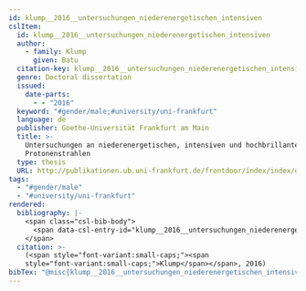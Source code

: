 ```yaml
---
id: klump__2016__untersuchungen_niederenergetischen_intensiven
cslItem:
  id: klump__2016__untersuchungen_niederenergetischen_intensiven
  author:
    - family: Klump
      given: Batu
  citation-key: klump__2016__untersuchungen_niederenergetischen_intensiven
  genre: Doctoral dissertation
  issued:
    date-parts:
      - - "2016"
  keyword: "#gender/male;#university/uni-frankfurt"
  language: de
  publisher: Goethe-Universität Frankfurt am Main
  title: >-
    Untersuchungen an niederenergetischen, intensiven und hochbrillanten
    Protonenstrahlen
  type: thesis
  URL: http://publikationen.ub.uni-frankfurt.de/frontdoor/index/index/docId/41358
tags:
  - "#gender/male"
  - "#university/uni-frankfurt"
rendered:
  bibliography: |-
    <span class="csl-bib-body">
      <span data-csl-entry-id="klump__2016__untersuchungen_niederenergetischen_intensiven" class="csl-entry"><span class='author-bib'>Klump</span>. <span class='date-bib'>(2016)</span>. <span class='title'><i><b><span style="font-style:normal;">Untersuchungen an niederenergetischen, intensiven und hochbrillanten Protonenstrahlen</span></b></i></span> [Doctoral dissertation, Goethe-Universität Frankfurt am Main]. <span class='URL'><a href='http://publikationen.ub.uni-frankfurt.de/frontdoor/index/index/docId/41358'>LINK</a></span></span>
    </span>
  citation: >-
    (<span style="font-variant:small-caps;"><span
    style="font-variant:small-caps;">Klump</span></span>, 2016)
bibTex: "@misc{klump__2016__untersuchungen_niederenergetischen_intensiven,\n\tauthor = {Klump, Batu},\n\tyear = {2016},\n\tschool = {Goethe-Universit{\\\" a}t Frankfurt am Main},\n\ttitle = {Untersuchungen an niederenergetischen, intensiven und hochbrillanten {Protonenstrahlen}},\n\ttype = {Doctoral dissertation},\n\turl = {http://publikationen.ub.uni-frankfurt.de/frontdoor/index/index/docId/41358},\n}\n\n"
---
```

